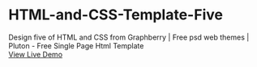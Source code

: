 # HTML-and-CSS-Template-Five
Design five of HTML and CSS from Graphberry | Free psd web themes | Pluton - Free Single Page Html Template   
[View Live Demo](https://shahenda-elshayal.github.io/HTML-and-CSS-Template-Five/)
